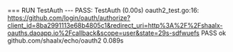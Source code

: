 === RUN TestAuth
--- PASS: TestAuth (0.00s)
	oauth2_test.go:16: https://github.com/login/oauth/authorize?client_id=8ba2991113e68b4805c1&redirect_uri=http%3A%2F%2Fshaalx-oauths.daoapp.io%2Fcallback&scope=user&state=29s-sdfwuefs
PASS
ok  	github.com/shaalx/echo/oauth2	0.089s
